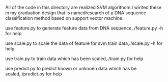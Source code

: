All of the code in this directory are realized SVM algorithom.I wirited these in my graduation design that is namedresearch of a DNA sequence classification method based on support vector machine.

use feature.py to generate feature data from DNA sequence,./feature.py -h for help

use scale.py to scale the data of feature for svm train data,./scale.py -h for help

use train.py to train data which has been scaled,./train.py for help

use predict.py to predict known or unknoen data which has be scaled,./predict.py for help
